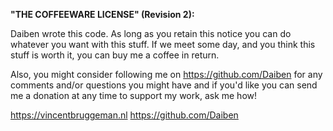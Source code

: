 **"THE COFFEEWARE LICENSE" (Revision 2):**

Daiben wrote this code. As long as you retain this notice you
can do whatever you want with this stuff. If we meet some day, and you think 
this stuff is worth it, you can buy me a coffee in return. 

Also, you might consider following me on https://github.com/Daiben for any comments and/or 
questions you might have and if you'd like you can send me a donation 
at any time to support my work, ask me how!


https://vincentbruggeman.nl
https://github.com/Daiben
